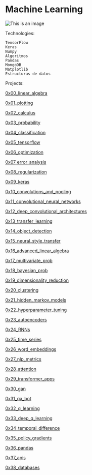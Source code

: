 #  Machine Learning 

![This is an image](https://custom-images.strikinglycdn.com/res/hrscywv4p/image/upload/c_limit,fl_lossy,h_1440,w_720,f_auto,q_auto/4159717/719641_918333.jpeg)


Technologies: 

    TensorFlow
    Keras
    Numpy
    Algoritmos
    Pandas
    MongoDB
    Matplotlib
    Estructuras de datos

Projects:

[0x00_linear_algebra](https://github.com/SilvanaJ90/holbertonschool-machine_learning/tree/main/math/linear_algebra)

[0x01_plotting](https://github.com/SilvanaJ90/holbertonschool-machine_learning/tree/main/math/plotting)

[0x02_calculus](https://github.com/SilvanaJ90/holbertonschool-machine_learning/tree/main/math/calculus)

[0x03_probability](https://github.com/SilvanaJ90/holbertonschool-machine_learning/tree/main/math/probability)

[0x04_classification](https://github.com/SilvanaJ90/holbertonschool-machine_learning/tree/main/supervised_learning/classification)

[0x05_tensorflow](https://github.com/SilvanaJ90/holbertonschool-machine_learning/tree/main/supervised_learning/tensorflow)

[0x06_optimization](https://github.com/SilvanaJ90/holbertonschool-machine_learning/tree/main/supervised_learning/optimization)

[0x07_error_analysis](https://github.com/SilvanaJ90/holbertonschool-machine_learning/tree/main/supervised_learning/error_analysis)

[0x08_regularization](https://github.com/SilvanaJ90/holbertonschool-machine_learning/tree/main/supervised_learning/regularization)

[0x09_keras](https://github.com/SilvanaJ90/holbertonschool-machine_learning/tree/main/supervised_learning/keras)

[0x10_convolutions_and_pooling](https://github.com/SilvanaJ90/holbertonschool-machine_learning/tree/main/math/convolutions_and_pooling)

[0x11_convolutional_neural_networks](https://github.com/SilvanaJ90/holbertonschool-machine_learning/tree/main/supervised_learning/cnn)

[0x12_deep_convolutional_architectures](https://github.com/SilvanaJ90/holbertonschool-machine_learning/tree/main/supervised_learning/deep_cnns)

[0x13_transfer_learning](https://github.com/SilvanaJ90/holbertonschool-machine_learning/tree/main/supervised_learning/transfer_learning)

[0x14_object_detection](https://github.com/SilvanaJ90/holbertonschool-machine_learning/tree/main/supervised_learning/object_detection)

[0x15_neural_style_transfer](https://github.com/SilvanaJ90/holbertonschool-machine_learning/tree/main/supervised_learning/neural_style_transfer)

[0x16_advanced_linear_algebra](https://github.com/SilvanaJ90/holbertonschool-machine_learning/tree/main/math/advanced_linear_algebra)

[0x17_multivariate_prob](https://github.com/SilvanaJ90/holbertonschool-machine_learning/tree/main/math/multivariate_prob)

[0x18_bayesian_prob](https://github.com/SilvanaJ90/holbertonschool-machine_learning/tree/main/math/bayesian_prob)

[0x19_dimensionality_reduction](https://github.com/SilvanaJ90/holbertonschool-machine_learning/tree/main/unsupervised_learning/dimensionality_reduction)

[0x20_clustering](https://github.com/SilvanaJ90/holbertonschool-machine_learning/tree/main/unsupervised_learning/clustering)

[0x21_hidden_markov_models](https://github.com/SilvanaJ90/holbertonschool-machine_learning/tree/main/unsupervised_learning/hmm)

[0x22_hyperparameter_tuning](https://github.com/SilvanaJ90/holbertonschool-machine_learning/tree/main/unsupervised_learning/hyperparameter_tuning)

[0x23_autoencoders](https://github.com/SilvanaJ90/holbertonschool-machine_learning/tree/main/unsupervised_learning/autoencoders)

[0x24_RNNs](https://github.com/SilvanaJ90/holbertonschool-machine_learning/tree/main/supervised_learning/RNNs)

[0x25_time_series](https://github.com/SilvanaJ90/holbertonschool-machine_learning/tree/main/supervised_learning/time_series)

[0x26_word_embeddings](https://github.com/SilvanaJ90/holbertonschool-machine_learning/tree/main/supervised_learning/word_embeddings)

[0x27_nlp_metrics](https://github.com/SilvanaJ90/holbertonschool-machine_learning/tree/main/supervised_learning/nlp_metrics)

[0x28_attention](https://github.com/SilvanaJ90/holbertonschool-machine_learning/tree/main/supervised_learning/attention)

[0x29_transformer_apps](https://github.com/SilvanaJ90/holbertonschool-machine_learning/tree/main/supervised_learning/transformer_apps)

[0x30_gan](https://github.com/SilvanaJ90/holbertonschool-machine_learning/tree/main/unsupervised_learning/gan)

[0x31_qa_bot](https://github.com/SilvanaJ90/holbertonschool-machine_learning/tree/main/supervised_learning/qa_bot)

[0x32_q_learning](https://github.com/SilvanaJ90/holbertonschool-machine_learning/tree/main/reinforcement_learning/q_learning)

[0x33_deep_q_learning](https://github.com/SilvanaJ90/holbertonschool-machine_learning/tree/main/reinforcement_learning/deep_q_learning)

[0x34_temporal_difference](https://github.com/SilvanaJ90/holbertonschool-machine_learning/tree/main/reinforcement_learning/temporal_difference)

[0x35_policy_gradients](https://github.com/SilvanaJ90/holbertonschool-machine_learning/tree/main/reinforcement_learning/policy_gradients)

[0x36_pandas](https://github.com/SilvanaJ90/holbertonschool-machine_learning/tree/main/pipeline/pandas)

[0x37_apis](https://github.com/SilvanaJ90/holbertonschool-machine_learning/tree/main/pipeline/apis)

[0x38_databases](https://github.com/SilvanaJ90/holbertonschool-machine_learning/tree/main/pipeline/databases)







